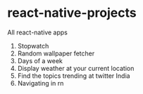 # react-native-projects
All react-native apps

1. Stopwatch   
2. Random wallpaper fetcher   
3. Days of a week     
4. Display weather at your current location   
5. Find the topics trending at twitter India     
6. Navigating in rn
